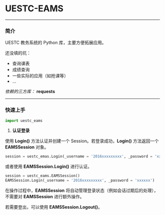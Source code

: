 # **UESTC-EAMS**

---

### **简介**

UESTC 教务系统的 Python 库，主要方便拓展应用。



还没填的坑：

* 查询课表
* 成绩查询
* 一些实际的应用（如抢课等）
* ...



*依赖的三方库：* **requests**

---

### **快速上手**

```python
import uestc_eams
```

1.  **认证登录**

   使用 **Login()** 方法认证并创建一个 Session。若登录成功，**Login()** 方法返回一个 **EAMSSession** 对象。

   ```python
   session = uestc_emas.Login(_username = '2016xxxxxxxxx', _password = 'xxxxxx')
   ```

   或者使用 **EAMSSession.Login()** 进行认证。

   ```python
   session = uestc_eams.EAMSSession()
   EAMSSession.Login(_username = '2016xxxxxxxxx', _password = 'xxxxxx')
   ```

   在操作过程中，**EAMSSession** 将自动管理登录状态（例如会话过期后的处理），不需要对 **EAMSSession** 进行额外操作。

   若需要登出，可以使用 **EAMSSession.Logout()**。


